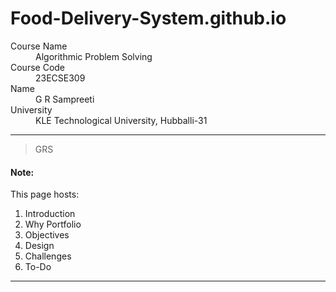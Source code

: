 # Food-Delivery-System.github.io
<dl>
<dt>Course Name</dt>
<dd>Algorithmic Problem Solving</dd>
<dt>Course Code</dt>
<dd>23ECSE309</dd>
<dt>Name</dt>
<dd>G R Sampreeti</dd>
<dt>University</dt>
<dd>KLE Technological University, Hubballi-31</dd>
</dl>

* * *

> 
>
> GRS

#### Note:
This page hosts:

1. Introduction
2. Why Portfolio
3. Objectives
4. Design
5. Challenges
6. To-Do



* * *


